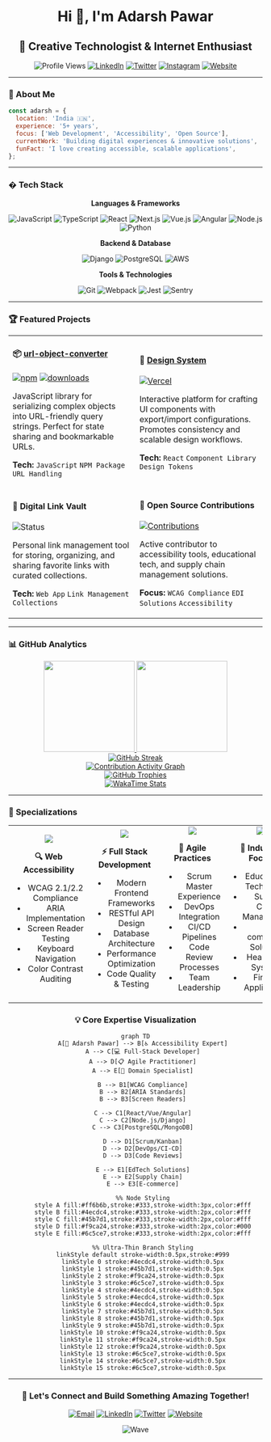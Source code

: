 <div align="center">

# Hi 👋, I'm Adarsh Pawar

## 🚀 Creative Technologist & Internet Enthusiast

![Profile Views](https://komarev.com/ghpvc/?username=adarshpawar29&color=blueviolet&style=flat-square&label=Profile+Views)
[![LinkedIn](https://img.shields.io/badge/-LinkedIn-0077B5?style=flat-square&logo=linkedin&logoColor=white)](https://www.linkedin.com/in/adarshpawar28)
[![Twitter](https://img.shields.io/badge/-Twitter-1DA1F2?style=flat-square&logo=twitter&logoColor=white)](https://twitter.com/adarshpawar28)
[![Instagram](https://img.shields.io/badge/-Instagram-E4405F?style=flat-square&logo=instagram&logoColor=white)](https://www.instagram.com/adarshpawar_)
[![Website](https://img.shields.io/badge/-Website-000000?style=flat-square&logo=About.me&logoColor=white)](https://adarshpawar.com)

</div>

---

### 💫 About Me

```javascript
const adarsh = {
  location: 'India 🇮🇳',
  experience: '5+ years',
  focus: ['Web Development', 'Accessibility', 'Open Source'],
  currentWork: 'Building digital experiences & innovative solutions',
  funFact: 'I love creating accessible, scalable applications',
};
```

---

### �️ Tech Stack

<div align="center">

**Languages & Frameworks**

![JavaScript](https://img.shields.io/badge/-JavaScript-F7DF1E?style=flat-square&logo=javascript&logoColor=black)
![TypeScript](https://img.shields.io/badge/-TypeScript-3178C6?style=flat-square&logo=typescript&logoColor=white)
![React](https://img.shields.io/badge/-React-61DAFB?style=flat-square&logo=react&logoColor=black)
![Next.js](https://img.shields.io/badge/-Next.js-000000?style=flat-square&logo=next.js&logoColor=white)
![Vue.js](https://img.shields.io/badge/-Vue.js-4FC08D?style=flat-square&logo=vue.js&logoColor=white)
![Angular](https://img.shields.io/badge/-Angular-DD0031?style=flat-square&logo=angular&logoColor=white)
![Node.js](https://img.shields.io/badge/-Node.js-339933?style=flat-square&logo=node.js&logoColor=white)
![Python](https://img.shields.io/badge/-Python-3776AB?style=flat-square&logo=python&logoColor=white)

**Backend & Database**

![Django](https://img.shields.io/badge/-Django-092E20?style=flat-square&logo=django&logoColor=white)
![PostgreSQL](https://img.shields.io/badge/-PostgreSQL-336791?style=flat-square&logo=postgresql&logoColor=white)
![AWS](https://img.shields.io/badge/-AWS-232F3E?style=flat-square&logo=amazon-aws&logoColor=white)

**Tools & Technologies**

![Git](https://img.shields.io/badge/-Git-F05032?style=flat-square&logo=git&logoColor=white)
![Webpack](https://img.shields.io/badge/-Webpack-8DD6F9?style=flat-square&logo=webpack&logoColor=black)
![Jest](https://img.shields.io/badge/-Jest-C21325?style=flat-square&logo=jest&logoColor=white)
![Sentry](https://img.shields.io/badge/-Sentry-362D59?style=flat-square&logo=sentry&logoColor=white)

</div>

---

### 🏆 Featured Projects

<table>
<tr>
<td width="50%">

#### 📦 [url-object-converter](https://www.npmjs.com/package/url-object-converter)

[![npm](https://img.shields.io/npm/v/url-object-converter?style=flat-square)](https://www.npmjs.com/package/url-object-converter)
[![downloads](https://img.shields.io/npm/dm/url-object-converter?style=flat-square)](https://www.npmjs.com/package/url-object-converter)

JavaScript library for serializing complex objects into URL-friendly query strings. Perfect for state sharing and bookmarkable URLs.

**Tech:** `JavaScript` `NPM Package` `URL Handling`

</td>
<td width="50%">

#### 🎨 [Design System](https://design-system-v8.vercel.app/)

[![Vercel](https://img.shields.io/badge/Deployed-Vercel-000000?style=flat-square&logo=vercel)](https://design-system-v8.vercel.app/)

Interactive platform for crafting UI components with export/import configurations. Promotes consistency and scalable design workflows.

**Tech:** `React` `Component Library` `Design Tokens`

</td>
</tr>
<tr>
<td width="50%">

#### 🔗 Digital Link Vault

![Status](https://img.shields.io/badge/Status-In%20Development-yellow?style=flat-square)

Personal link management tool for storing, organizing, and sharing favorite links with curated collections.

**Tech:** `Web App` `Link Management` `Collections`

</td>
<td width="50%">

#### 🌟 Open Source Contributions

[![Contributions](https://img.shields.io/badge/Contributions-Welcome-brightgreen?style=flat-square)](https://github.com/adarshpawar29)

Active contributor to accessibility tools, educational tech, and supply chain management solutions.

**Focus:** `WCAG Compliance` `EDI Solutions` `Accessibility`

</td>
</tr>
</table>

---

### 📊 GitHub Analytics

<div align="center">
  
  <a href="https://github.com/adarshpawar29">
    <img height="180em" src="https://github-readme-stats.vercel.app/api?username=adarshpawar29&show_icons=true&theme=radical&include_all_commits=true&count_private=true&hide_border=true&border_radius=10"/>
  </a>
  <a href="https://github.com/adarshpawar29">
    <img height="180em" src="https://github-readme-stats.vercel.app/api/top-langs/?username=adarshpawar29&layout=compact&langs_count=10&theme=radical&hide_border=true&border_radius=10"/>
  </a>
  
</div>

<div align="center">
  
  <a href="https://github.com/adarshpawar29">
    <img src="https://streak-stats.demolab.com/?user=adarshpawar29&theme=radical&hide_border=true&border_radius=10" alt="GitHub Streak" />
  </a>
  
</div>

<div align="center">
  
  <a href="https://github.com/adarshpawar29">
    <img src="https://github-readme-activity-graph.vercel.app/graph?username=adarshpawar29&theme=react-dark&hide_border=true&bg_color=0d1117&point=ff6b6b&line=45b7d1&area=true&area_color=45b7d1" alt="Contribution Activity Graph"/>
  </a>
  
</div>

<div align="center">
  
  <a href="https://github.com/adarshpawar29">
    <img src="https://github-profile-trophy.vercel.app/?username=adarshpawar29&theme=radical&no-frame=true&no-bg=true&margin-w=4&row=2&column=4" alt="GitHub Trophies" />
  </a>
  
</div>

<div align="center">
  
  <a href="https://github.com/adarshpawar29">
    <img src="https://github-readme-stats.vercel.app/api/wakatime?username=adarshpawar29&theme=radical&hide_border=true&border_radius=10" alt="WakaTime Stats" />
  </a>
  
</div>

---

### 🎯 Specializations

<div align="center">

<table>
<tr>
<td width="25%" align="center">
<img src="https://img.shields.io/badge/Accessibility-♿-4CAF50?style=for-the-badge&labelColor=black&color=4CAF50"/>

**🔍 Web Accessibility**

- WCAG 2.1/2.2 Compliance
- ARIA Implementation
- Screen Reader Testing
- Keyboard Navigation
- Color Contrast Auditing

</td>
<td width="25%" align="center">
<img src="https://img.shields.io/badge/Development-💻-2196F3?style=for-the-badge&labelColor=black&color=2196F3"/>

**⚡ Full Stack Development**

- Modern Frontend Frameworks
- RESTful API Design
- Database Architecture
- Performance Optimization
- Code Quality & Testing

</td>
<td width="25%" align="center">
<img src="https://img.shields.io/badge/Methodologies-📋-FF9800?style=for-the-badge&labelColor=black&color=FF9800"/>

**🚀 Agile Practices**

- Scrum Master Experience
- DevOps Integration
- CI/CD Pipelines
- Code Review Processes
- Team Leadership

</td>
<td width="25%" align="center">
<img src="https://img.shields.io/badge/Domains-🎯-9C27B0?style=for-the-badge&labelColor=black&color=9C27B0"/>

**🏢 Industry Focus**

- Educational Technology
- Supply Chain Management
- E-commerce Solutions
- Healthcare Systems
- Fintech Applications

</td>
</tr>
</table>

</div>

<div align="center">

### 💡 Core Expertise Visualization

```mermaid
graph TD
    A[🎯 Adarsh Pawar] --> B[♿ Accessibility Expert]
    A --> C[💻 Full-Stack Developer]
    A --> D[📋 Agile Practitioner]
    A --> E[🏢 Domain Specialist]

    B --> B1[WCAG Compliance]
    B --> B2[ARIA Standards]
    B --> B3[Screen Readers]

    C --> C1[React/Vue/Angular]
    C --> C2[Node.js/Django]
    C --> C3[PostgreSQL/MongoDB]

    D --> D1[Scrum/Kanban]
    D --> D2[DevOps/CI-CD]
    D --> D3[Code Reviews]

    E --> E1[EdTech Solutions]
    E --> E2[Supply Chain]
    E --> E3[E-commerce]

    %% Node Styling
    style A fill:#ff6b6b,stroke:#333,stroke-width:3px,color:#fff
    style B fill:#4ecdc4,stroke:#333,stroke-width:2px,color:#fff
    style C fill:#45b7d1,stroke:#333,stroke-width:2px,color:#fff
    style D fill:#f9ca24,stroke:#333,stroke-width:2px,color:#000
    style E fill:#6c5ce7,stroke:#333,stroke-width:2px,color:#fff

    %% Ultra-Thin Branch Styling
    linkStyle default stroke-width:0.5px,stroke:#999
    linkStyle 0 stroke:#4ecdc4,stroke-width:0.5px
    linkStyle 1 stroke:#45b7d1,stroke-width:0.5px
    linkStyle 2 stroke:#f9ca24,stroke-width:0.5px
    linkStyle 3 stroke:#6c5ce7,stroke-width:0.5px
    linkStyle 4 stroke:#4ecdc4,stroke-width:0.5px
    linkStyle 5 stroke:#4ecdc4,stroke-width:0.5px
    linkStyle 6 stroke:#4ecdc4,stroke-width:0.5px
    linkStyle 7 stroke:#45b7d1,stroke-width:0.5px
    linkStyle 8 stroke:#45b7d1,stroke-width:0.5px
    linkStyle 9 stroke:#45b7d1,stroke-width:0.5px
    linkStyle 10 stroke:#f9ca24,stroke-width:0.5px
    linkStyle 11 stroke:#f9ca24,stroke-width:0.5px
    linkStyle 12 stroke:#f9ca24,stroke-width:0.5px
    linkStyle 13 stroke:#6c5ce7,stroke-width:0.5px
    linkStyle 14 stroke:#6c5ce7,stroke-width:0.5px
    linkStyle 15 stroke:#6c5ce7,stroke-width:0.5px
```

</div>

---

<div align="center">

### 💬 Let's Connect and Build Something Amazing Together!

[![Email](https://img.shields.io/badge/-Email-D14836?style=for-the-badge&logo=gmail&logoColor=white)](mailto:contact@adarshpawar.com)
[![LinkedIn](https://img.shields.io/badge/-LinkedIn-0077B5?style=for-the-badge&logo=linkedin&logoColor=white)](https://www.linkedin.com/in/adarshpawar28)
[![Twitter](https://img.shields.io/badge/-Twitter-1DA1F2?style=for-the-badge&logo=twitter&logoColor=white)](https://twitter.com/adarshpawar28)
[![Website](https://img.shields.io/badge/-Portfolio-000000?style=for-the-badge&logo=About.me&logoColor=white)](https://adarshpawar.com)

![Wave](https://raw.githubusercontent.com/mayhemantt/mayhemantt/Update/svg/Bottom.svg)

</div>
